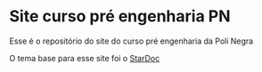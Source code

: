 # Site curso pré engenharia PN

 Esse é o repositório do site do curso pré engenharia da Poli Negra



O tema base para esse site foi o [StarDoc](https://astro.build/themes/details/stardoc/)
